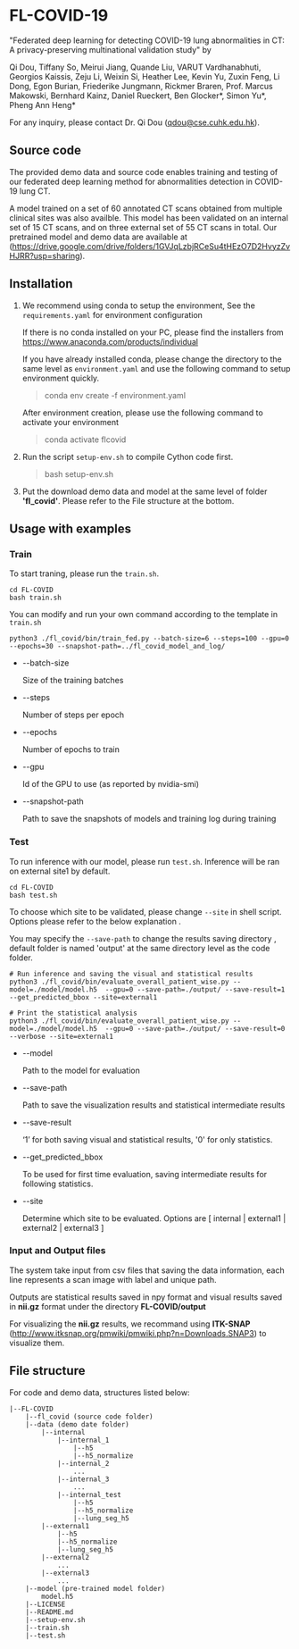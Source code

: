 # FL-COVID-19
"Federated deep learning for detecting COVID-19 lung abnormalities in CT: A privacy-preserving multinational validation study" by

Qi Dou, Tiffany So, Meirui Jiang, Quande Liu, VARUT Vardhanabhuti, Georgios Kaissis, Zeju Li, Weixin Si, Heather Lee, Kevin Yu, Zuxin Feng, Li Dong, Egon Burian, Friederike Jungmann, Rickmer Braren, Prof. Marcus Makowski, Bernhard Kainz, Daniel Rueckert, Ben Glocker*, Simon Yu*, Pheng Ann Heng*

For any inquiry, please contact Dr. Qi Dou (qdou@cse.cuhk.edu.hk). 

## Source code
The provided demo data and source code enables training and testing of our federated deep learning method for abnormalities detection in COVID-19 lung CT.

A model trained on a set of 60 annotated CT scans obtained from multiple clinical sites was also availble. This model has been validated on an internal set of 15 CT scans, and on three external set of 55 CT scans in total. Our pretrained model and demo data are available at (https://drive.google.com/drive/folders/1GVJqLzbjRCeSu4tHEzO7D2HvyzZvHJRR?usp=sharing).


## Installation
1) We recommend using conda to setup the environment, See the `requirements.yaml` for environment configuration 

    If there is no conda installed on your PC, please find the installers from https://www.anaconda.com/products/individual

    If you have already installed conda, please change the directory to the same level as `environment.yaml` and use the following command to setup environment quickly.

    > conda env create -f environment.yaml

    After environment creation, please use the following command to activate your environment
    
    > conda activate flcovid

2) Run the script `setup-env.sh` to compile Cython code first.  
 
    > bash setup-env.sh
    
3) Put the download demo data and model at the same level of folder **'fl_covid'**. Please refer to the File structure at the bottom.

## Usage with examples
### Train
To start traning, please run the `train.sh`.
```
cd FL-COVID
bash train.sh
```
You can modify and run your own command according to the template in `train.sh`
```
python3 ./fl_covid/bin/train_fed.py --batch-size=6 --steps=100 --gpu=0 --epochs=30 --snapshot-path=../fl_covid_model_and_log/
```
- --batch-size
        
    Size of the training batches
- --steps 

    Number of steps per epoch
- --epochs
    
    Number of epochs to train
- --gpu
    
    Id of the GPU to use (as reported by nvidia-smi)
- --snapshot-path  

    Path to save the snapshots of models and training log during training

### Test
To run inference with our model, please run `test.sh`. Inference will be ran on external site1 by default.
```
cd FL-COVID
bash test.sh
```

To choose which site to be validated, please change `--site` in shell script. Options please refer to the below explanation .

You may specify the `--save-path` to change the results saving directory , default folder is named 'output' at the same directory level as the code folder.

```
# Run inference and saving the visual and statistical results
python3 ./fl_covid/bin/evaluate_overall_patient_wise.py --model=./model/model.h5  --gpu=0 --save-path=./output/ --save-result=1  --get_predicted_bbox --site=external1

# Print the statistical analysis
python3 ./fl_covid/bin/evaluate_overall_patient_wise.py --model=./model/model.h5  --gpu=0 --save-path=./output/ --save-result=0 --verbose --site=external1
```
- --model  

    Path to the model for evaluation
- --save-path  

    Path to save the visualization results and statistical intermediate results
- --save-result 

    ‘1’ for both saving visual and statistical results, '0' for only statistics.
- --get_predicted_bbox 

    To be used for first time evaluation, saving intermediate results for following statistics.
- --site 
    
    Determine which site to be evaluated. Options are [ internal | external1 | external2 | external3 ]


### Input and Output files
The system take input from csv files that saving the data information, each line represents a scan image with label and unique path.

Outputs are statistical results saved in npy format and visual results saved in **nii.gz** format under the directory **FL-COVID/output**

For visualizing the **nii.gz** results, we recommand using **ITK-SNAP** (http://www.itksnap.org/pmwiki/pmwiki.php?n=Downloads.SNAP3) to visualize them.

## File structure
For code and demo data, structures listed below:

    |--FL-COVID  
        |--fl_covid (source code folder)  
        |--data (demo date folder)  
            |--internal  
                |--internal_1  
                    |--h5  
                    |--h5_normalize  
                |--internal_2  
                    ...  
                |--internal_3  
                    ...  
                |--internal_test  
                    |--h5  
                    |--h5_normalize  
                    |--lung_seg_h5  
            |--external1  
                |--h5  
                |--h5_normalize  
                |--lung_seg_h5  
            |--external2  
                ...  
            |--external3  
                ...  
        |--model (pre-trained model folder)
            model.h5
        |--LICENSE  
        |--README.md  
        |--setup-env.sh  
        |--train.sh  
        |--test.sh  
